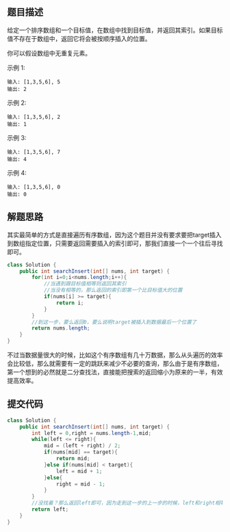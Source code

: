 ## 题目描述

给定一个排序数组和一个目标值，在数组中找到目标值，并返回其索引。如果目标值不存在于数组中，返回它将会被按顺序插入的位置。

你可以假设数组中无重复元素。

示例 1:


```
输入: [1,3,5,6], 5
输出: 2
```

示例 2:


```
输入: [1,3,5,6], 2
输出: 1
```

示例 3:


```
输入: [1,3,5,6], 7
输出: 4
```

示例 4:


```
输入: [1,3,5,6], 0
输出: 0
```



## 解题思路


其实最简单的方式是直接遍历有序数组，因为这个题目并没有要求要把target插入到数组指定位置，只需要返回需要插入的索引即可，那我们直接一个一个往后寻找即可。

```java
class Solution {
    public int searchInsert(int[] nums, int target) {
        for(int i=0;i<nums.length;i++){
            //当遇到跟目标值相等则返回其索引
            //当没有相等的，那么返回的索引即第一个比目标值大的位置
            if(nums[i] >= target){
                return i;
            }
        }
        //到这一步，要么返回0，要么说明target被插入到数据最后一个位置了
        return nums.length;
    }
}
```

不过当数据量很大的时候，比如这个有序数组有几十万数据，那么从头遍历的效率会比较低，那么就需要有一定的跳跃来减少不必要的查询，那么由于是有序数组，第一个想到的必然就是二分查找法，直接能把搜索的返回缩小为原来的一半，有效提高效率。


## 提交代码


```java
class Solution {
    public int searchInsert(int[] nums, int target) {
        int left = 0,right = nums.length-1,mid;
        while(left <= right){
            mid = (left + right) / 2;
            if(nums[mid] == target){
                return mid;
            }else if(nums[mid] < target){
                left = mid + 1;
            }else{
                right = mid - 1;
            }
        }
        //没找着？那么返回left即可，因为走到这一步的上一步的时候，left和right相等，此时target是介于left-1和left的值的中间的，那么target插入到left位置即可
        return left;
    }
}
```